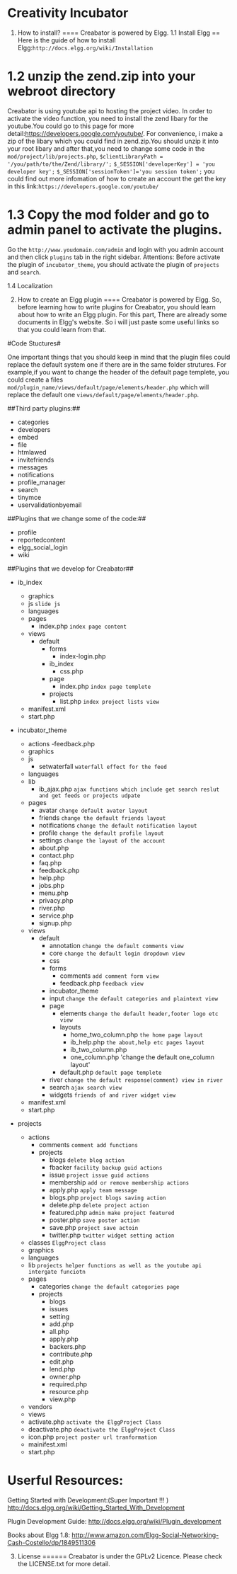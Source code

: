 Creativity Incubator
======
1. How to install?
====
Creabator is powered by Elgg. 
1.1 Install Elgg
==
Here is the guide of how to install Elgg:`http://docs.elgg.org/wiki/Installation`

1.2 unzip the zend.zip into your webroot directory 
==
Creabator is using youtube api to hosting the project video. In order to activate the video function, you need to install the zend libary for the youtube.You could go to this page for more detail:https://developers.google.com/youtube/.
For convenience, i make a zip of the libary which you could find in zend.zip.You should unzip it into your root libary and after that,you need to change some code in the `mod/project/lib/projects.php`,
`$clientLibraryPath = '/you/path/to/the/Zend/library/';`
`$_SESSION['developerKey'] = 'you developer key';`
`$_SESSION['sessionToken']='you session token';`
you could find out more infomation of how to create an account the get the key in this link:`https://developers.google.com/youtube/`

1.3 Copy the mod folder and go to admin panel to activate the plugins.
==
Go the `http://www.youdomain.com/admin` and login with you admin account and then click `plugins` tab in the right sidebar.
Attentions:
Before activate the plugin of `incubator_theme`, you should activate the plugin of `projects` and `search`. 

1.4 Localization



2. How to create an Elgg plugin
====
Creabator is powered by Elgg. So, before learning how to write plugins for Creabator, you should learn about how to write an Elgg plugin.
For this part, There are already some documents in Elgg's website. So i will just paste some useful links so that you could learn from that.

#Code Stuctures#

One important things that you should keep in mind that the plugin files could replace the default system one if there are in the same folder strutures. For example,if you want to change the header of the default page templete, you could create a files `mod/plugin_name/views/default/page/elements/header.php` which will replace the default one  `views/default/page/elements/header.php`.

##Third party plugins:##
- categories
- developers
- embed
- file
- htmlawed
- invitefriends
- messages
- notifications
- profile_manager
- search
- tinymce
- uservalidationbyemail

##Plugins that we change some of the code:##
- profile
- reportedcontent
- elgg_social_login
- wiki

##Plugins that we develop for Creabator##
- ib_index
	- graphics
	- js  `slide js`
	- languages
	- pages
		- index.php  `index page content`
	- views
		- default
			- forms
				- index-login.php
			- ib_index
				- css.php
			- page
				- index.php `index page templete`
			- projects
				- list.php `index project lists view`
	- manifest.xml
	- start.php 
- incubator_theme
	- actions
		-feedback.php 
	- graphics
	- js
		- setwaterfall `waterfall effect for the feed`
	- languages
	- lib
		- ib_ajax.php `ajax functions which include get search reslut and get feeds or projects udpate`
	- pages
		- avatar `change default avater layout`
		- friends `change the default friends layout`
		- notifications `change the default notification layout`
		- profile `change the default profile layout`
		- settings `change the layout of the account`
		- about.php 
		- contact.php
		- faq.php
		- feedback.php
		- help.php
		- jobs.php
		- menu.php
		- privacy.php
		- river.php
		- service.php
		- signup.php
	- views
		- default
			- annotation `change the default comments view`
			- core `change the default login dropdown view`
			- css
			- forms
				- comments `add comment form view`
				- feedback.php `feedback view`
			- incubator_theme
			- input `change the default categories and plaintext view`
			- page 
				- elements `change the default header,footer logo etc view`
				- layouts
					- home_two_column.php `the home page layout`
					- ib_help.php `the about,help etc pages layout`
					- ib_two_column.php 
					- one_column.php 'change the default one_column layout'
				- default.php `default page templete`
			- river `change the default response(comment) view in river`
			- search `ajax search view`
			- widgets `friends of and river widget view`
	- manifest.xml
	- start.php


- projects
	- actions
		- comments `comment add functions`
		- projects 
			- blogs `delete blog action`
			- fbacker `facility backup guid actions`
			- issue `project issue guid actions`
			- membership `add or remove membership actions`
			- apply.php `apply team message`
			- blogs.php `project blogs saving action`
			- delete.php `delete project action`
			- featured.php `admin make project featured`
			- poster.php `save poster action`
			- save.php `project save actoin`
			- twitter.php `twitter widget setting action`
	- classes `ElggProject class`
	- graphics
	- languages
	- lib `projects helper functions as well as the youtube api intergate funciotn`
	- pages 
		- categories `change the default categories page`
		- projects
			- blogs
			- issues
			- setting
			- add.php
			- all.php
			- apply.php
			- backers.php
			- contribute.php
			- edit.php
			- lend.php
			- owner.php
			- required.php
			- resource.php
			- view.php
	- vendors
	- views 
	- activate.php `activate the ElggProject Class`
	- deactivate.php `deactivate the ElggProject Class`
	- icon.php `project poster url tranformation`
	- mainifest.xml
	- start.php








Userful Resources:
===
Getting Started with Development:(Super Important !!! ) http://docs.elgg.org/wiki/Getting_Started_With_Development

Plugin Development Guide: http://docs.elgg.org/wiki/Plugin_development

Books about Elgg 1.8: http://www.amazon.com/Elgg-Social-Networking-Cash-Costello/dp/1849511306

3. License
======
Creabator is under the GPLv2 Licence. Please check the LICENSE.txt for more detail.




